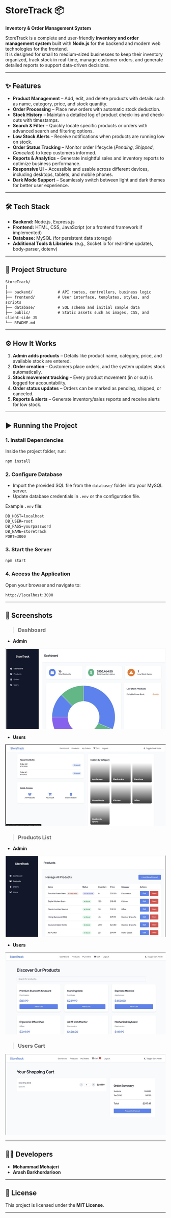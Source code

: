 # StoreTrack 📦
**Inventory & Order Management System**

StoreTrack is a complete and user-friendly **inventory and order management system** built with **Node.js** for the backend and modern web technologies for the frontend.  
It is designed for small to medium-sized businesses to keep their inventory organized, track stock in real-time, manage customer orders, and generate detailed reports to support data-driven decisions.

---

## ✨ Features
- **Product Management** – Add, edit, and delete products with details such as name, category, price, and stock quantity.
- **Order Processing** – Place new orders with automatic stock deduction.
- **Stock History** – Maintain a detailed log of product check-ins and check-outs with timestamps.
- **Search & Filter** – Quickly locate specific products or orders with advanced search and filtering options.
- **Low Stock Alerts** – Receive notifications when products are running low on stock.
- **Order Status Tracking** – Monitor order lifecycle (*Pending*, *Shipped*, *Canceled*) to keep customers informed.
- **Reports & Analytics** – Generate insightful sales and inventory reports to optimize business performance.
- **Responsive UI** – Accessible and usable across different devices, including desktops, tablets, and mobile phones.
- **Dark Mode Support** – Seamlessly switch between light and dark themes for better user experience.


---

## 🛠 Tech Stack
- **Backend:** Node.js, Express.js
- **Frontend:** HTML, CSS, JavaScript (or a frontend framework if implemented)
- **Database:** MySQL (for persistent data storage)
- **Additional Tools & Libraries:** (e.g., Socket.io for real-time updates, body-parser, dotenv)

---

## 📂 Project Structure
```
StoreTrack/
│
├── backend/           # API routes, controllers, business logic
├── frontend/          # User interface, templates, styles, and scripts
├── database/          # SQL schema and initial sample data
├── public/            # Static assets such as images, CSS, and client-side JS
└── README.md
```

---

## ⚙ How It Works
1. **Admin adds products** – Details like product name, category, price, and available stock are entered.
2. **Order creation** – Customers place orders, and the system updates stock automatically.
3. **Stock movement tracking** – Every product movement (in or out) is logged for accountability.
4. **Order status updates** – Orders can be marked as pending, shipped, or canceled.
5. **Reports & alerts** – Generate inventory/sales reports and receive alerts for low stock.

---

## ▶ Running the Project

### 1. Install Dependencies
Inside the project folder, run:
```bash
npm install
```

### 2. Configure Database
- Import the provided SQL file from the `database/` folder into your MySQL server.
- Update database credentials in `.env` or the configuration file.

Example `.env` file:
```env
DB_HOST=localhost
DB_USER=root
DB_PASS=yourpassword
DB_NAME=storetrack
PORT=3000
```

### 3. Start the Server
```bash
npm start
```

### 4. Access the Application
Open your browser and navigate to:
```
http://localhost:3000
```

---

## 📸 Screenshots
> ### Dashboard
- **Admin**

![Dashboard Screenshot](images/admin-dashbord-extend.jpg)

- **Users**  

![Dashboard Screenshot](images/user-dashbord.jpg)

>### Products List
- **Admin**

![Dashboard Screenshot](images/admin-product.jpg)

- **Users**  

![Dashboard Screenshot](images/user-products.jpg)

>### Users Cart

![Dashboard Screenshot](images/user-carts.jpg)


---

## 👨‍💻 Developers
- **Mohammad Mohajeri**  
- **Arash Barkhordarioon**  

---

## 📜 License
This project is licensed under the **MIT License**.

---
